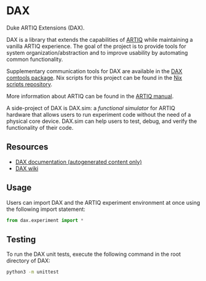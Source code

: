 # DAX

Duke ARTIQ Extensions (DAX).

DAX is a library that extends the capabilities of [ARTIQ](https://github.com/m-labs/artiq)
while maintaining a vanilla ARTIQ experience.
The goal of the project is to provide tools for system organization/abstraction and
to improve usability by automating common functionality.

Supplementary communication tools for DAX are available in the
[DAX comtools package](https://gitlab.com/duke-artiq/dax-comtools).
Nix scripts for this project can be found in the
[Nix scripts repository](https://gitlab.com/duke-artiq/nix-scripts).

More information about ARTIQ can be found in the [ARTIQ manual](https://m-labs.hk/artiq/manual/).

A side-project of DAX is DAX.sim: a *functional simulator* for ARTIQ hardware that allows
users to run experiment code without the need of a physical core device.
DAX.sim can help users to test, debug, and verify the functionality of their code.

## Resources

- [DAX documentation (autogenerated content only)](https://duke-artiq.gitlab.io/dax/)
- [DAX wiki](https://gitlab.com/duke-artiq/dax/-/wikis/home)

## Usage

Users can import DAX and the ARTIQ experiment environment at once using the following import statement:

```python
from dax.experiment import *
```

## Testing

To run the DAX unit tests, execute the following command in the root directory of DAX:

```bash
python3 -m unittest
```
